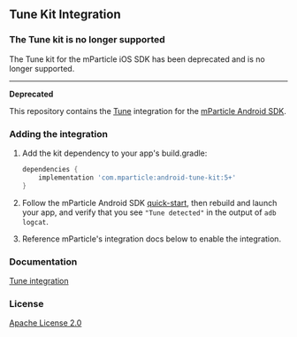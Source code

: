 ## Tune Kit Integration

### The Tune kit is no longer supported

The Tune kit for the mParticle iOS SDK has been deprecated and is no longer supported.

-----

**Deprecated**

This repository contains the [Tune](https://www.tune.com) integration for the [mParticle Android SDK](https://github.com/mParticle/mparticle-android-sdk).

### Adding the integration

1. Add the kit dependency to your app's build.gradle:

    ```groovy
    dependencies {
        implementation 'com.mparticle:android-tune-kit:5+'
    }
    ```
2. Follow the mParticle Android SDK [quick-start](https://github.com/mParticle/mparticle-android-sdk), then rebuild and launch your app, and verify that you see `"Tune detected"` in the output of `adb logcat`.
3. Reference mParticle's integration docs below to enable the integration.

### Documentation

[Tune integration](http://docs.mparticle.com/?java#tune)

### License

[Apache License 2.0](http://www.apache.org/licenses/LICENSE-2.0)

